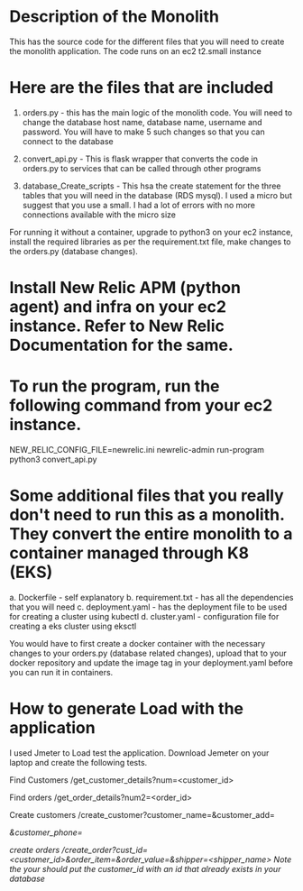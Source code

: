 # Description of the Monolith

This has the source code for the different files that you will need to create the monolith application. The code runs on an ec2 t2.small instance 

# Here are the files that are included 

1. orders.py - this has the main logic of the monolith code. You will need to change the database host name, database name, username and password. You will have to make 5 such changes so that you can connect to the database 

2. convert_api.py - This is flask wrapper that converts the code in orders.py to services that can be called through other programs 

3. database_Create_scripts - This hsa the create statement for the three tables that you will need in the database (RDS mysql). I used a micro but suggest that you use a small. I had a lot of errors with no more connections available with the micro size

For running it without a container, upgrade to python3 on your ec2 instance, install the required libraries as per the requirement.txt file, make changes to the orders.py (database changes).

# Install New Relic APM (python agent) and infra on your ec2 instance. Refer to New Relic Documentation for the same. 

# To run the program, run the following command from your ec2 instance. 
NEW_RELIC_CONFIG_FILE=newrelic.ini newrelic-admin run-program python3 convert_api.py

# Some additional files that you really don't need to run this as a monolith. They convert the entire monolith to a container managed through K8 (EKS)

a. Dockerfile - self explanatory 
b. requirement.txt - has all the dependencies that you will need
c. deployment.yaml - has the deployment file to be used for creating a cluster using kubectl 
d. cluster.yaml - configuration file for creating a eks cluster using eksctl 

You would have to first create a docker container with the necessary changes to your orders.py (database related changes), upload that to your docker repository and update the image tag in your deployment.yaml before you can run it in containers. 


# How to generate Load with the application

I used Jmeter to Load test the application. Download Jemeter on your laptop and create the following tests. 

Find Customers 
<your aws machine ip>/get_customer_details?num=<customer_id>
  
Find orders 
<your aws machine ip>/get_order_details?num2=<order_id>

Create customers 
<your aws machine ip>/create_customer?customer_name=<name>&customer_add=<address>&customer_phone=<phone>

create orders 
<your aws machine ip>/create_order?cust_id=<customer_id>&order_item=<order Item>&order_value=<Value of order>&shipper=<shipper_name>
  Note the your should put the customer_id with an id that already exists in your database 
 
